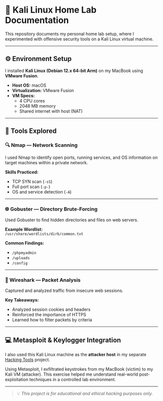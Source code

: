 # 🧪 Kali Linux Home Lab Documentation

This repository documents my personal home lab setup, where I experimented with offensive security tools on a Kali Linux virtual machine.

---

## ⚙️ Environment Setup

I installed **Kali Linux (Debian 12.x 64-bit Arm)** on my MacBook using **VMware Fusion**.

- **Host OS:** macOS
- **Virtualization:** VMware Fusion
- **VM Specs:**
  - 4 CPU cores
  - 2048 MB memory
  - Shared internet with host (NAT)

---

## 🧰 Tools Explored

### 🔍 Nmap — Network Scanning

I used Nmap to identify open ports, running services, and OS information on target machines within a private network.

**Skills Practiced:**

- TCP SYN scan (`-sS`)
- Full port scan (`-p-`)
- OS and service detection (`-A`)

---

### 🌐 Gobuster — Directory Brute-Forcing

Used Gobuster to find hidden directories and files on web servers.

**Example Wordlist:**  
`/usr/share/wordlists/dirb/common.txt`

**Common Findings:**

- `/phpmyadmin`
- `/uploads`
- `/config`

---

### 📶 Wireshark — Packet Analysis

Captured and analyzed traffic from insecure web sessions.

**Key Takeaways:**

- Analyzed session cookies and headers
- Reinforced the importance of HTTPS
- Learned how to filter packets by criteria

---

## 💻 Metasploit & Keylogger Integration

I also used this Kali Linux machine as the **attacker host** in my separate [Hacking Tools](#) project.

Using Metasploit, I exfiltrated keystrokes from my MacBook (victim) to my Kali VM (attacker). This exercise helped me understand real-world post-exploitation techniques in a controlled lab environment.

---

> 💡 *This project is for educational and ethical hacking purposes only.*
